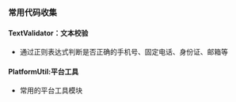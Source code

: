 ### 常用代码收集

#### TextValidator：文本校验
- 通过正则表达式判断是否正确的手机号、固定电话、身份证、邮箱等

#### PlatformUtil:平台工具
- 常用的平台工具模块